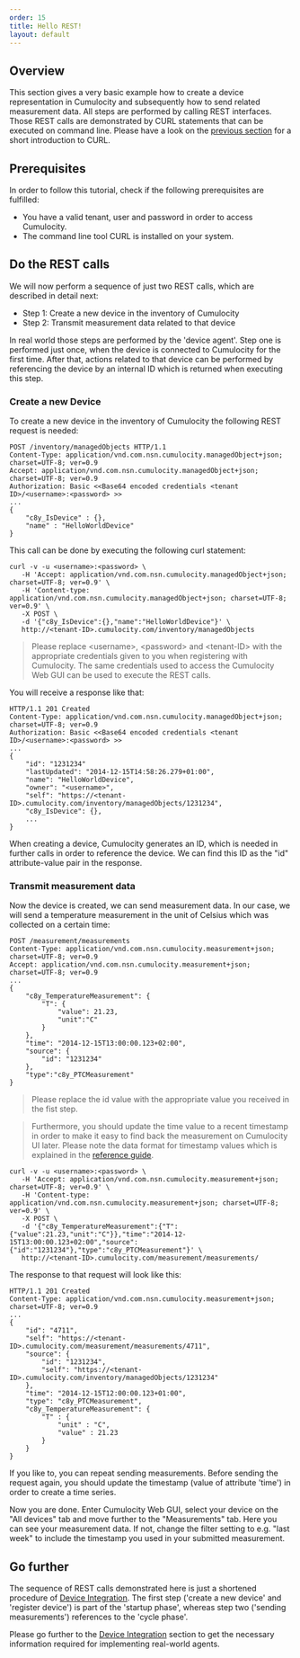 ```yaml
---
order: 15
title: Hello REST!
layout: default
---
```

## Overview

This section gives a very basic example how to create a device representation in Cumulocity and subsequently how to send related measurement data. 
All steps are performed by calling REST interfaces. 
Those REST calls are demonstrated by CURL statements that can be executed on command line. 
Please have a look on the [previous section](/guides/rest/introduction) for a short introduction to CURL.

## Prerequisites

In order to follow this tutorial, check if the following prerequisites are fulfilled:

-   You have a valid tenant, user and password in order to access Cumulocity.
-   The command line tool CURL is installed on your system.

## Do the REST calls

We will now perform a sequence of just two REST calls, which are described in detail next:

-   Step 1: Create a new device in the inventory of Cumulocity
-   Step 2: Transmit measurement data related to that device

In real world those steps are performed by the 'device agent'. 
Step one is performed just once, when the device is connected to Cumulocity for the first time.
After that, actions related to that device can be performed by referencing the device by an internal ID which is returned when executing this step.

### Create a new Device

To create a new device in the inventory of Cumulocity the following REST request is needed:

    POST /inventory/managedObjects HTTP/1.1
    Content-Type: application/vnd.com.nsn.cumulocity.managedObject+json; charset=UTF-8; ver=0.9
    Accept: application/vnd.com.nsn.cumulocity.managedObject+json; charset=UTF-8; ver=0.9
    Authorization: Basic <<Base64 encoded credentials <tenant ID>/<username>:<password> >>
    ...
    {
        "c8y_IsDevice" : {},
        "name" : "HelloWorldDevice"
    }

This call can be done by executing the following curl statement:

    curl -v -u <username>:<password> \
       -H 'Accept: application/vnd.com.nsn.cumulocity.managedObject+json; charset=UTF-8; ver=0.9' \
       -H 'Content-type: application/vnd.com.nsn.cumulocity.managedObject+json; charset=UTF-8; ver=0.9' \
       -X POST \
       -d '{"c8y_IsDevice":{},"name":"HelloWorldDevice"}' \
       http://<tenant-ID>.cumulocity.com/inventory/managedObjects

> Please replace &lt;username&gt;, &lt;password&gt; and &lt;tenant-ID&gt; with the appropriate credentials given to you when registering with Cumulocity.
> The same credentials used to access the Cumulocity Web GUI can be used to execute the REST calls.

You will receive a response like that:

    HTTP/1.1 201 Created
    Content-Type: application/vnd.com.nsn.cumulocity.managedObject+json; charset=UTF-8; ver=0.9
    Authorization: Basic <<Base64 encoded credentials <tenant ID>/<username>:<password> >>
    ...
    {
        "id": "1231234"
        "lastUpdated": "2014-12-15T14:58:26.279+01:00",
        "name": "HelloWorldDevice",
        "owner": "<username>",
        "self": "https://<tenant-ID>.cumulocity.com/inventory/managedObjects/1231234",
        "c8y_IsDevice": {},
        ...
    }

When creating a device, Cumulocity generates an ID, which is needed in further calls in order to reference the device. 
We can find this ID as the "id" attribute-value pair in the response.

### Transmit measurement data

Now the device is created, we can send measurement data. 
In our case, we will send a temperature measurement in the unit of Celsius which was collected on a certain time:

    POST /measurement/measurements
    Content-Type: application/vnd.com.nsn.cumulocity.measurement+json; charset=UTF-8; ver=0.9
    Accept: application/vnd.com.nsn.cumulocity.measurement+json; charset=UTF-8; ver=0.9
    ...
    {
        "c8y_TemperatureMeasurement": {
            "T": {
                "value": 21.23,
                "unit":"C"
            }
        },
        "time": "2014-12-15T13:00:00.123+02:00",
        "source": {
            "id": "1231234"
        },
        "type":"c8y_PTCMeasurement"
    }

>Please replace the id value with the appropriate value you received in the fist step.

>Furthermore, you should update the time value to a recent timestamp in order to make it easy to find back the measurement on Cumulocity UI later. 
>Please note the data format for timestamp values which is explained in the [reference guide](http://www.cumulocity.com/guides/reference/rest-implementation/).

    curl -v -u <username>:<password> \
       -H 'Accept: application/vnd.com.nsn.cumulocity.measurement+json; charset=UTF-8; ver=0.9' \
       -H 'Content-type: application/vnd.com.nsn.cumulocity.measurement+json; charset=UTF-8; ver=0.9' \
       -X POST \
       -d '{"c8y_TemperatureMeasurement":{"T":{"value":21.23,"unit":"C"}},"time":"2014-12-15T13:00:00.123+02:00","source":{"id":"1231234"},"type":"c8y_PTCMeasurement"}' \
       http://<tenant-ID>.cumulocity.com/measurement/measurements/

The response to that request will look like this:

    HTTP/1.1 201 Created
    Content-Type: application/vnd.com.nsn.cumulocity.measurement+json; charset=UTF-8; ver=0.9
    ...
    {
        "id": "4711",
        "self": "https://<tenant-ID>.cumulocity.com/measurement/measurements/4711",
        "source": {
            "id": "1231234",
            "self": "https://<tenant-ID>.cumulocity.com/inventory/managedObjects/1231234"
        },
        "time": "2014-12-15T12:00:00.123+01:00",
        "type": "c8y_PTCMeasurement",
        "c8y_TemperatureMeasurement": {
            "T" : {
                "unit" : "C",
                "value" : 21.23
            }
        }
    }

If you like to, you can repeat sending measurements. Before sending the request again, you should update the timestamp (value of attribute 'time') in order to create a time series.

Now you are done. Enter Cumulocity Web GUI, select your device on the "All devices" tab and move further to the "Measurements" tab. Here you can see your measurement data. 
If not, change the filter setting to e.g. "last week" to include the timestamp you used in your submitted measurement.

## Go further

The sequence of REST calls demonstrated here is just a shortened procedure of [Device Integration](/guides/rest/device-integration).
The first step ('create a new device' and 'register device') is part of the 'startup phase', whereas step two ('sending measurements')
references to the 'cycle phase'.

Please go further to the [Device Integration](/guides/rest/device-integration) section to get the necessary information required for implementing
real-world agents.

